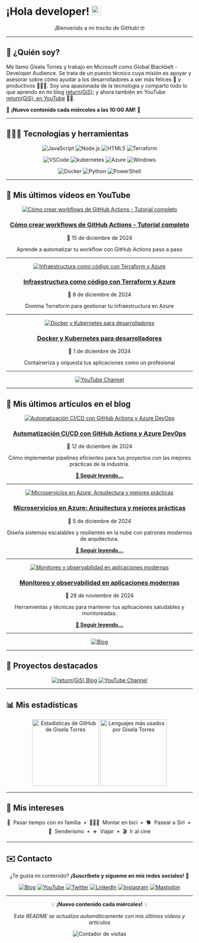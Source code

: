 # ¡Hola developer! <img src="https://media.giphy.com/media/hvRJCLFzcasrR4ia7z/giphy.gif" width="25px" alt="Waving hand animation">

<div align="center">
  
¡Bienvenidx a mi trocito de GitHub! 🤓

</div>

---

## 🤔 ¿Quién soy?

Me llamo Gisela Torres y trabajo en Microsoft como Global Blackbelt - Developer Audience. Se trata de un puesto técnico cuya misión es apoyar y asesorar sobre cómo ayudar a los desarrolladores a ser más felices 🥲 y productivos 👩🏻‍💻. Soy una apasionada de la tecnología y comparto todo lo que aprendo en mi blog [return(GiS);](https://www.returngis.net) y ahora también en YouTube [return(GiS); en YouTube](https://www.youtube.com/@returngis) 🎥🍿.

📅 **¡Nuevo contenido cada miércoles a las 10:00 AM!** 📅

---

## 👩🏼‍💻 Tecnologías y herramientas

<div align="center">

![JavaScript](https://img.shields.io/badge/-JavaScript-F7DF1E?style=for-the-badge&logo=JavaScript&logoColor=black "JavaScript")
![Node.js](https://img.shields.io/badge/-Node.js-339933?style=for-the-badge&logo=node.js&logoColor=white "Node.js")
![HTML5](https://img.shields.io/badge/-HTML5-E34F26?style=for-the-badge&logo=html5&logoColor=white "HTML5")
![Terraform](https://img.shields.io/badge/terraform-7B42BC?logo=terraform&logoColor=white&style=for-the-badge "Terraform")

![VSCode](https://img.shields.io/badge/Visual_Studio_Code-0078D4?style=for-the-badge&logo=visual%20studio%20code&logoColor=white "Visual Studio Code")
![kubernetes](https://img.shields.io/badge/kubernetes-326CE5?logo=kubernetes&logoColor=white&style=for-the-badge "Kubernetes")
![Azure](https://img.shields.io/badge/azure-0078D4?logo=microsoft-azure&logoColor=white&style=for-the-badge "Microsoft Azure")
![Windows](https://img.shields.io/badge/windows-0078D6?logo=windows&logoColor=white&style=for-the-badge "Windows")

![Docker](https://img.shields.io/badge/docker-2496ED?logo=docker&logoColor=white&style=for-the-badge "Docker")
![Python](https://img.shields.io/badge/python-3776AB?logo=python&logoColor=white&style=for-the-badge "Python")
![PowerShell](https://img.shields.io/badge/powershell-5391FE?logo=powershell&logoColor=white&style=for-the-badge "PowerShell")

</div>

---

## 🎥 Mis últimos vídeos en YouTube

<div align="center">

[![Cómo crear workflows de GitHub Actions - Tutorial completo](https://img.youtube.com/vi/dQw4w9WgXcQ/maxresdefault.jpg)](https://www.youtube.com/@returngis)

### [Cómo crear workflows de GitHub Actions - Tutorial completo](https://www.youtube.com/@returngis)
📅 15 de diciembre de 2024

Aprende a automatizar tu workflow con GitHub Actions paso a paso

</div>

---

<div align="center">

[![Infraestructura como código con Terraform y Azure](https://img.youtube.com/vi/dQw4w9WgXcQ/maxresdefault.jpg)](https://www.youtube.com/@returngis)

### [Infraestructura como código con Terraform y Azure](https://www.youtube.com/@returngis)
📅 8 de diciembre de 2024

Domina Terraform para gestionar tu infraestructura en Azure

</div>

---

<div align="center">

[![Docker y Kubernetes para desarrolladores](https://img.youtube.com/vi/dQw4w9WgXcQ/maxresdefault.jpg)](https://www.youtube.com/@returngis)

### [Docker y Kubernetes para desarrolladores](https://www.youtube.com/@returngis)
📅 1 de diciembre de 2024

Containeriza y orquesta tus aplicaciones como un profesional

</div>

---

<div align="center">

[![YouTube Channel](https://img.shields.io/badge/Ver%20todos%20los%20vídeos-FF0000?style=for-the-badge&logo=youtube&logoColor=white)](https://www.youtube.com/@returngis)

</div>

---

## 📝 Mis últimos artículos en el blog

<div align="center">

[![Automatización CI/CD con GitHub Actions y Azure DevOps](https://via.placeholder.com/600x400/339933/ffffff?text=CI%2FCD+Automation)](https://www.returngis.net)

### [Automatización CI/CD con GitHub Actions y Azure DevOps](https://www.returngis.net)
📅 12 de diciembre de 2024

Cómo implementar pipelines eficientes para tus proyectos con las mejores prácticas de la industria.

[**📖 Seguir leyendo...**](https://www.returngis.net)

</div>

---

<div align="center">

[![Microservicios en Azure: Arquitectura y mejores prácticas](https://via.placeholder.com/600x400/0078d4/ffffff?text=Azure+Microservices)](https://www.returngis.net)

### [Microservicios en Azure: Arquitectura y mejores prácticas](https://www.returngis.net)
📅 5 de diciembre de 2024

Diseña sistemas escalables y resilientes en la nube con patrones modernos de arquitectura.

[**📖 Seguir leyendo...**](https://www.returngis.net)

</div>

---

<div align="center">

[![Monitoreo y observabilidad en aplicaciones modernas](https://via.placeholder.com/600x400/ff6b35/ffffff?text=Monitoring+%26+Observability)](https://www.returngis.net)

### [Monitoreo y observabilidad en aplicaciones modernas](https://www.returngis.net)
📅 28 de noviembre de 2024

Herramientas y técnicas para mantener tus aplicaciones saludables y monitoreadas.

[**📖 Seguir leyendo...**](https://www.returngis.net)

</div>

---

<div align="center">

[![Blog](https://img.shields.io/badge/Ver%20todos%20los%20artículos-339933?style=for-the-badge&logo=github-pages&logoColor=white)](https://www.returngis.net)

</div>

---

## 🚀 Proyectos destacados

<div align="center">

[![return(GiS) Blog](https://img.shields.io/badge/BLOG-return(GiS)-339933?style=for-the-badge)](https://www.returngis.net "Mi blog personal")
[![YouTube Channel](https://img.shields.io/badge/YouTube-return(GiS)-FF0000?style=for-the-badge&logo=youtube&logoColor=white)](https://www.youtube.com/@returngis "Mi canal de YouTube")

</div>

---

## 📊 Mis estadísticas

<div align="center">
  <img height="180em" src="https://github-readme-stats.vercel.app/api?username=0gis0&show_icons=true&hide_border=true&&count_private=true&include_all_commits=true" alt="Estadísticas de GitHub de Gisela Torres" />
  <img height="180em" src="https://github-readme-stats.vercel.app/api/top-langs/?username=0gis0&exclude_repo=KNN-Image-Classification&show_icons=true&hide_border=true&layout=compact&langs_count=4" alt="Lenguajes más usados por Gisela Torres" />
</div>

---

## 🥰 Mis intereses

<div align="center">

🐣 &nbsp;Pasar tiempo con mi familia
&nbsp;•&nbsp;
🚴🏼‍♀️ &nbsp;Montar en bici
&nbsp;•&nbsp;
🐕 &nbsp;Pasear a Siri
&nbsp;•&nbsp;
🌲 &nbsp;Senderismo
&nbsp;•&nbsp;
✈️ &nbsp;Viajar
&nbsp;•&nbsp;
🎬 &nbsp;Ir al cine

</div>

---

## ✉️ Contacto

<div align="center">

¿Te gusta mi contenido? **¡Suscríbete y sígueme en mis redes sociales!** 🚀

[![Blog](https://img.shields.io/badge/blog-339933?logo=github-pages&logoColor=white&style=for-the-badge)](https://www.returngis.net "Visita mi blog")
[![YouTube](https://img.shields.io/badge/YouTube-FF0000?style=for-the-badge&logo=youtube&logoColor=white)](https://www.youtube.com/@returngis "🔔 ¡Suscríbete a mi canal!")
[![Twitter](https://img.shields.io/twitter/follow/0gis0?style=for-the-badge)](https://twitter.com/0gis0 "Sígueme en Twitter")
[![LinkedIn](https://img.shields.io/badge/-LinkedIn-blue?style=for-the-badge&logo=Linkedin&logoColor=white)](https://www.linkedin.com/in/giselatorresbuitrago/ "Conéctate conmigo en LinkedIn")
[![Instagram](https://img.shields.io/badge/-Instagram-purple?style=for-the-badge&logo=instagram&logoColor=white)](https://www.instagram.com/0gis0/ "Sígueme en Instagram")
[![Mastodon](https://img.shields.io/badge/-Mastodon-blue?style=for-the-badge&logo=mastodon&logoColor=white)](https://mastodon.cloud/@0gis0 "Sígueme en Mastodon")

</div>

---

<div align="center">

💡 **¡Nuevo contenido cada miércoles!** 💡

*Este README se actualiza automáticamente con mis últimos vídeos y artículos*

![Contador de visitas](https://visitor-badge.glitch.me/badge?page_id=0gis0 "Contador de visitas a mi perfil")

</div>